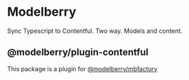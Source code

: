 # Modelberry

Sync Typescript to Contentful. Two way. Models and content.

## @modelberry/plugin-contentful

This package is a plugin for [@modelberry/mbfactory](https://github.com/modelberry/factory/tree/main/packages/mbfactory)
